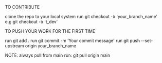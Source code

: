 TO CONTRIBUTE

clone the repo to your local system
run git checkout -b 'your_branch_name' e.g git checkout -b 't_dev'

TO PUSH YOUR WORK FOR THE FIRST TIME

run git add .
run git commit -m 'Your commit message'
run git push --set-upstream origin your_branch_name

NOTE: always pull from main run: git pull origin main
